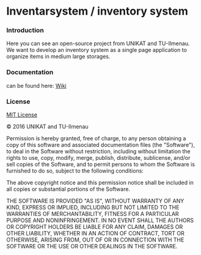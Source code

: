 #  Inventarsystem / inventory system

### Introduction
Here you can see an open-source project from UNIKAT and TU-Ilmenau. We want to develop an inventory system as a single page application to organize items in medium large storages.

### Documentation
can be found here: [Wiki](https://github.com/Morenar/Inventarsystem/wiki)

### License
[MIT License](https://en.wikipedia.org/wiki/MIT_License)

&copy; 2016 UNIKAT and TU-Ilmenau

Permission is hereby granted, free of charge, to any person obtaining a copy of this software and associated documentation files (the "Software"), to deal in the Software without restriction, including without limitation the rights to use, copy, modify, merge, publish, distribute, sublicense, and/or sell copies of the Software, and to permit persons to whom the Software is furnished to do so, subject to the following conditions:

The above copyright notice and this permission notice shall be included in all copies or substantial portions of the Software.

THE SOFTWARE IS PROVIDED "AS IS", WITHOUT WARRANTY OF ANY KIND, EXPRESS OR IMPLIED, INCLUDING BUT NOT LIMITED TO THE WARRANTIES OF MERCHANTABILITY, FITNESS FOR A PARTICULAR PURPOSE AND NONINFRINGEMENT. IN NO EVENT SHALL THE AUTHORS OR COPYRIGHT HOLDERS BE LIABLE FOR ANY CLAIM, DAMAGES OR OTHER LIABILITY, WHETHER IN AN ACTION OF CONTRACT, TORT OR OTHERWISE, ARISING FROM, OUT OF OR IN CONNECTION WITH THE SOFTWARE OR THE USE OR OTHER DEALINGS IN THE SOFTWARE.

